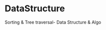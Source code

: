 # DataStructure
Sorting &amp; Tree traversal- Data Structure &amp; Algo                                                                          
